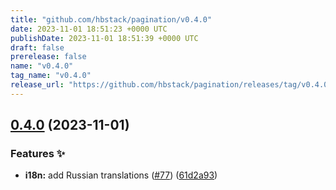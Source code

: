 ```yaml
---
title: "github.com/hbstack/pagination/v0.4.0"
date: 2023-11-01 18:51:23 +0000 UTC
publishDate: 2023-11-01 18:51:39 +0000 UTC
draft: false
prerelease: false
name: "v0.4.0"
tag_name: "v0.4.0"
release_url: "https://github.com/hbstack/pagination/releases/tag/v0.4.0"
---
```


## [0.4.0](https://github.com/hbstack/pagination/compare/v0.3.0...v0.4.0) (2023-11-01)


### Features ✨

* **i18n:** add Russian translations ([#77](https://github.com/hbstack/pagination/issues/77)) ([61d2a93](https://github.com/hbstack/pagination/commit/61d2a9363ade0183bebf98ca896e7c4281398a72))
